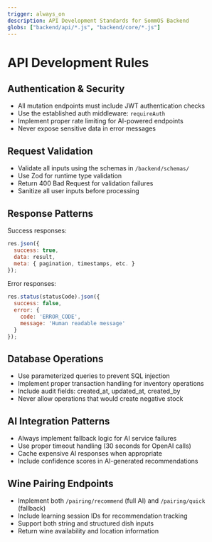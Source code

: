 ```yaml
---
trigger: always_on
description: API Development Standards for SommOS Backend
globs: ["backend/api/*.js", "backend/core/*.js"]
---
```


# API Development Rules

## Authentication & Security
- All mutation endpoints must include JWT authentication checks
- Use the established auth middleware: `requireAuth`
- Implement proper rate limiting for AI-powered endpoints
- Never expose sensitive data in error messages

## Request Validation
- Validate all inputs using the schemas in `/backend/schemas/`
- Use Zod for runtime type validation
- Return 400 Bad Request for validation failures
- Sanitize all user inputs before processing

## Response Patterns
Success responses:
```javascript
res.json({
  success: true,
  data: result,
  meta: { pagination, timestamps, etc. }
});
```

Error responses:
```javascript
res.status(statusCode).json({
  success: false,
  error: {
    code: 'ERROR_CODE',
    message: 'Human readable message'
  }
});
```

## Database Operations
- Use parameterized queries to prevent SQL injection
- Implement proper transaction handling for inventory operations
- Include audit fields: created_at, updated_at, created_by
- Never allow operations that would create negative stock

## AI Integration Patterns
- Always implement fallback logic for AI service failures
- Use proper timeout handling (30 seconds for OpenAI calls)
- Cache expensive AI responses when appropriate
- Include confidence scores in AI-generated recommendations

## Wine Pairing Endpoints
- Implement both `/pairing/recommend` (full AI) and `/pairing/quick` (fallback)
- Include learning session IDs for recommendation tracking
- Support both string and structured dish inputs
- Return wine availability and location information